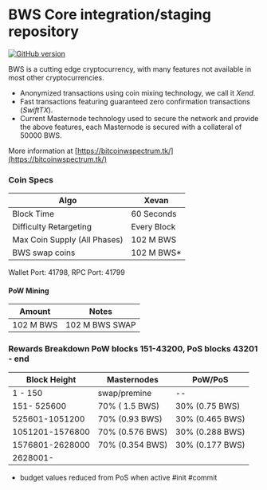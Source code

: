 BWS Core integration/staging repository
=====================================
[![GitHub version](https://badge.fury.io/gh/BWS%2FBWS.svg)](https://badge.fury.io/gh/BWS%2FBWS)

BWS is a cutting edge cryptocurrency, with many features not available in most other cryptocurrencies.
- Anonymized transactions using coin mixing technology, we call it _Xend_.
- Fast transactions featuring guaranteed zero confirmation transactions (_SwiftTX_).
- Current Masternode technology used to secure the network and provide the above features, each Masternode is secured with a collateral of 50000 BWS.

More information at [https://bitcoinwspectrum.tk/](https://bitcoinwspectrum.tk/)

### Coin Specs
| Algo                         | Xevan              |
|------------------------------|--------------------|
| Block Time                   | 60 Seconds         |
| Difficulty Retargeting       | Every Block        |
| Max Coin Supply (All Phases) | 102 M BWS           |
| BWS  swap coins              | 102 M BWS*    |

Wallet Port: 41798, RPC Port: 41799

#### PoW Mining

|  **Amount**             | **Notes**                |
|-------------------------|--------------------------|
| 102 M BWS               | 102 M BWS SWAP           |

### Rewards Breakdown PoW blocks 151-43200, PoS blocks 43201 - end

| **Block Height**       | **Masternodes**    | **PoW/PoS**               
|----------------------------|---------------------------|---------------------
| 1 - 150                     | swap/premine         | --                          
| 151- 525600            | 70% ( 1.5 BWS)    | 30% (0.75 BWS)   
| 525601-1051200     | 70% (0.93 BWS)   | 30% (0.465 BWS)  | 
| 1051201-1576800   | 70% (0.576 BWS) | 30% (0.288 BWS)  | 
| 1576801-2628000   | 70% (0.354 BWS) | 30% (0.177 BWS)  | 
| 2628001-
* budget values reduced from PoS when active #init #commit
